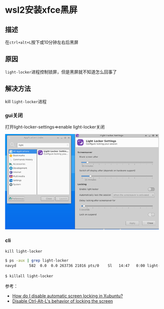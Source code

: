 # wsl2安装xfce黑屏

## 描述

在`ctrl+alt+L`按下或10分钟左右后黑屏

## 原因

`light-locker`进程控制锁屏，但是黑屏就不知道怎么回事了

## 解决方法

kill `light-locker`进程

### gui关闭

打开light-locker-settings=>enable light-locker关闭

![](../../assets/images/c53fbb84-a030-411d-a7f2-03f6875f31b7.png)

### cli

`kill light-locker`

```bash
$ ps -aux | grep light-locker
navyd      582  0.0  0.0 263736 21016 pts/0    Sl   14:47   0:00 light-locker

$ killall light-locker
```

参考：

- [How do I disable automatic screen locking in Xubuntu?](https://askubuntu.com/a/544824)
- [Disable Ctrl-Alt-L's behavior of locking the screen](https://askubuntu.com/questions/1005457/disable-ctrl-alt-ls-behavior-of-locking-the-screen)
